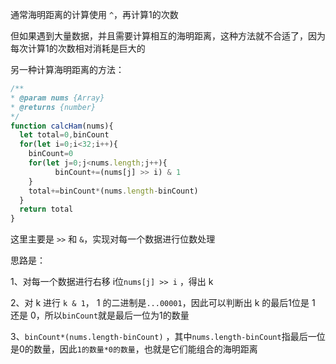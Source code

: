 通常海明距离的计算使用 `^`，再计算1的次数

但如果遇到大量数据，并且需要计算相互的海明距离，这种方法就不合适了，因为每次计算1的次数相对消耗是巨大的

另一种计算海明距离的方法：
```js
/**
* @param nums {Array}
* @returns {number}
*/
function calcHam(nums){
  let total=0,binCount
  for(let i=0;i<32;i++){
    binCount=0
    for(let j=0;j<nums.length;j++){
          binCount+=(nums[j] >> i) & 1
    }
    total+=binCount*(nums.length-binCount)
  }
  return total
}
```

这里主要是 `>>` 和 `&`，实现对每一个数据进行位数处理

思路是：

1、对每一个数据进行右移 i位`nums[j] >> i` ，得出 k

2、对 k 进行 `k & 1`， 1 的二进制是`...00001`，因此可以判断出 k 的最后1位是 1 还是 0，所以`binCount`就是最后一位为1的数量

3、`binCount*(nums.length-binCount)` ，其中`nums.length-binCount`指最后一位是0的数量，因此`1的数量*0的数量`，也就是它们能组合的海明距离

